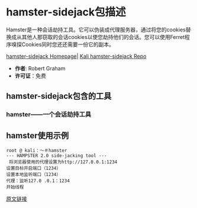 # hamster-sidejack包描述
Hamster是一种会话劫持工具。它可以伪装成代理服务器，通过将您的cookies替换成从其他人那窃取的会话cookies以使您劫持他们的会话。您可以使用Ferret程序嗅探Cookies同时您还还需要一份它的副本。

[hamster-sidejack Homepage](http://www.erratasec.com/)| [Kali hamster-sidejack Repo](http://git.kali.org/gitweb/?p=packages/hamster-sidejack.git;a=summary)

- **作者**: Robert Graham
- **许可证**：免费
## hamster-sidejack包含的工具
### hamster——一个会话劫持工具
## hamster使用示例
``` 
root @ kali：〜＃hamster 
--- HAMPSTER 2.0 side-jacking tool --- 
 将浏览器使用的代理设置为http://127.0.0.1:1234 
设置目标开启端口（1234）
设置本地监听端口（1234）
代理：监听127.0 .0.1：1234 
开始线程
```
[原文链接](http://tools.kali.org/sniffingspoofing/hamster-sidejack)
